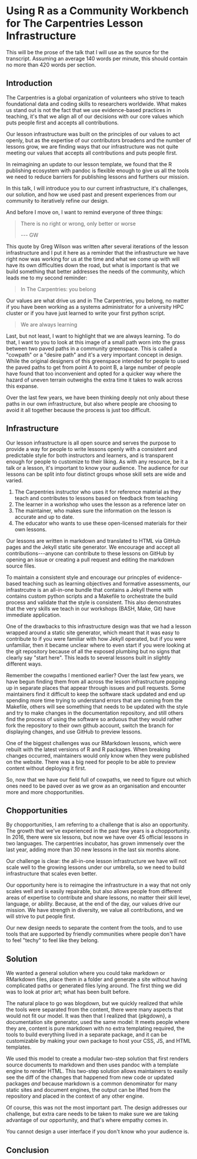 # Using R as a Community Workbench for The Carpentries Lesson Infrastructure

This will be the prose of the talk that I will use as the source for the
transcript. Assuming an average 140 words per minute, this should contain no
more than 420 words per section. 

## Introduction

The Carpentries is a global organization of volunteers who strive to teach 
foundational data and coding skills to researchers worldwide. What makes us
stand out is not the fact that we use evidence-based practices in teaching, it's
that we align all of our decisions with our core values which puts people first
and accepts all contributions. 

Our lesson infrastructure was built on the principles of our values to act 
openly, but as the expertise of our contributors broadens and the number of
lessons grow, we are finding ways that our infrastructure was not quite meeting
our values that accepts all contributions and puts people first.

In reimagining an update to our lesson template, we found that the R publishing
ecosystem with pandoc is flexible enough to give us all the tools we need to 
reduce barriers for publishing lessons and furthers our mission. 

In this talk, I will introduce you to our current infrastructure, it's
challenges, our solution, and how we used past and present experiences from our
community to iteratively refine our design. 

And before I move on, I want to remind everyone of three things:

> There is no right or wrong, only better or worse 
> 
> --- GW

This quote by Greg Wilson was written after several iterations of the lesson
infrastructure and I put it here as a reminder that the infrastructure we have
right now was working for us at the time and what we come up with will have its
own difficulties down the road, but what is important is that we build something
that better addresses the needs of the community, which leads me to my second
reminder:

> In The Carpentries: you belong

Our values are what drive us and in The Carpentries, you belong, no matter if
you have been working as a systems administrator for a university HPC cluster or
if you have just learned to write your first python script.

> We are always learning

Last, but not least, I want to highlight that we are always learning. To do 
that, I want to you to look at this image of a small path worn into the grass
between two paved paths in a community greenspace. This is called a "cowpath" or
a "desire path" and it's a very important concept in design. While the original
designers of this greenspace intended for people to used the paved paths to get
from point A to point B, a large number of people have found that too 
inconvenient and opted for a quicker way where the hazard of uneven terrain
outweighs the extra time it takes to walk across this expanse.

Over the last few years, we have been thinking deeply not only about these paths
in our own infrastructure, but also where people are choosing to avoid it all
together because the process is just too difficult. 

## Infrastructure

Our lesson infrastructure is all open source and serves the purpose to provide
a way for people to write lessons openly with a consistent and predictable
style for both instructors and learners, and is transparent enough for people
to customize to their liking. As with any resource, be it a talk or a lesson,
it's important to know your audience. The audience for our lessons can be split
into four distinct groups whose skill sets are wide and varied.

1. The Carpentries instructor who uses it for reference material as they teach
   and contributes to lessons based on feedback from teaching
2. The learner in a workshop who uses the lesson as a reference later on
3. The maintainer, who makes sure the information on the lesson is accurate and
   up to date.
4. The educator who wants to use these open-licensed materials for their own
   lessons.

Our lessons are written in markdown and translated to HTML via GitHub pages and
the Jekyll static site generator. We encourage and accept all 
contributions---anyone can contribute to these lessons on GitHub by opening an
issue or creating a pull request and editing the markdown source files. 

To maintain a consistent style and encourage our princples of evidence-based 
teaching such as learning objectives and formative assessments, our
infrastrcutre is an all-in-one bundle that contains a Jekyll theme with
contains custom python scripts and a Makefile to orchestrate the build process
and validate that the style is consistent. This also demonstrates that the very
skills we teach in our workshops (BASH, Make, Git) have immediate application.

One of the drawbacks to this infrastructure design was that we had a lesson
wrapped around a static site generator, which meant that it was easy to
contribute to if you were familiar with how Jekyll operated, but if you were
unfamiliar, then it became unclear where to even start if you were looking at
the git repository because of all the exposed plumbing but no signs that clearly
say "start here". This leads to several lessons built in _slightly_ different
ways.

Remember the cowpaths I mentioned earlier? Over the last few years, we have
begun finding them from all across the lesson infrastructure popping up in
separate places that appear through issues and pull requests. Some maintainers
find it difficult to keep the software stack updated and end up spending more
time trying to understand errors that are coming from the Makefile, others will
see something that needs to be updated with the style and try to make changes
in the documentation repository, and still others find the process of using the
software so arduous that they would rather fork the repository to their own
github account, switch the branch for displaying changes, and use GitHub to
preview lessons. 

One of the biggest challenges was our RMarkdown lessons, which were rebuilt with
the latest versions of R and R packages. When breaking changes occurred, 
maintainers would only know when they were published on the website. There was
a big need for people to be able to preview content without deploying it first.

So, now that we have our field full of cowpaths, we need to figure out which 
ones need to be paved over as we grow as an organisation and encounter more and
more chopportunities. 

## Chopportunities

By chopportunities, I am referring to a challenge that is also an opportunity. 
The growth that we've experienced in the past few years is a chopportunity.
In 2016, there were six lessons, but now we have over 45 official lessons in
two languages. The carpentries incubator, has grown immensely over the last
year, adding more than 30 new lessons in the last six months alone. 

Our challenge is clear: the all-in-one lesson infrastructure we have will not
scale well to the growing lessons under our umbrella, so we need to build 
infrastructure that scales even better.

Our opportunity here is to reimagine the infrastructure in a way that not only
scales well and is easily repairable, but also allows people from different
areas of expertise to contribute and share lessons, no matter their skill level,
language, or ability. Because, at the end of the day, our values drive our
mission. We have strength in diversity, we value all contributions, and we will
strive to put people first. 

Our new design needs to separate the content from the tools, and to use tools
that are supported by friendly communities where people don't have to feel
"techy" to feel like they belong. 

## Solution

We wanted a general solution where you could take markdown or RMarkdown files,
place them in a folder and generate a site without having complicated paths or
generated files lying around. The first thing we did was to look at prior art;
what has been built before. 

The natural place to go was blogdown, but we quickly realized that while the
tools were separated from the content, there were many aspects that would not
fit our model. It was then that I realized that {pkgdown}, a documentation site
generator, used the same model: It meets people where they are, content is pure
markdown with no extra templating required, the tools to build everything lived
in a separate package, and it can be customizable by making your own package
to host your CSS, JS, and HTML templates. 

We used this model to create a modular two-step solution that first renders 
source documents to markdown and then uses pandoc with a template engine to
render HTML. This two-step solution allows maintainers to easily see the diff of
the changes that happened from new code or updated packages _and_ because 
markdown is a common denominator for many static sites and document engines, the
output can be lifted from the repository and placed in the context of any other
engine. 

Of course, this was not the most important part. The design addresses our
challenge, but extra care needs to be taken to make sure we are taking advantage
of our opportunity, and that's where empathy comes in.

You cannot design a user interface if you don't know who your audience is. 


## Conclusion


